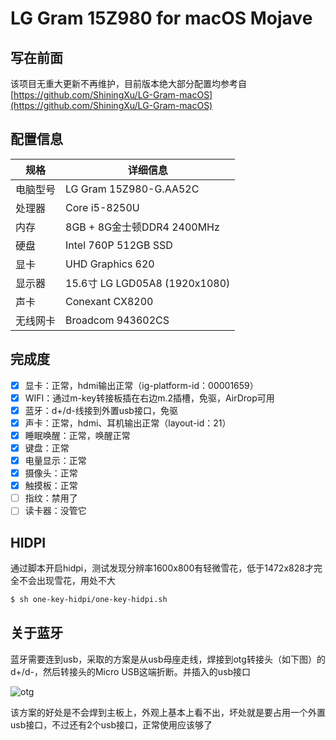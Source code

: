 # LG Gram 15Z980 for macOS Mojave

## 写在前面

该项目无重大更新不再维护，目前版本绝大部分配置均参考自[https://github.com/ShiningXu/LG-Gram-macOS](https://github.com/ShiningXu/LG-Gram-macOS)

## 配置信息

| 规格     | 详细信息                      |
| -------- | ----------------------------- |
| 电脑型号 | LG Gram 15Z980-G.AA52C        |
| 处理器   | Core i5-8250U                 |
| 内存     | 8GB + 8G金士顿DDR4 2400MHz    |
| 硬盘     | Intel 760P 512GB SSD          |
| 显卡     | UHD Graphics 620              |
| 显示器   | 15.6寸 LG LGD05A8 (1920x1080) |
| 声卡     | Conexant CX8200               |
| 无线网卡 | Broadcom 943602CS             |

## 完成度

- [x] 显卡：正常，hdmi输出正常（ig-platform-id：00001659）
- [x] WIFI：通过m-key转接板插在右边m.2插槽，免驱，AirDrop可用
- [x] 蓝牙：d+/d-线接到外置usb接口，免驱
- [x] 声卡：正常，hdmi、耳机输出正常（layout-id：21）
- [x] 睡眠唤醒：正常，唤醒正常
- [x] 键盘：正常
- [x] 电量显示：正常
- [x] 摄像头：正常
- [x] 触摸板：正常
- [ ] 指纹：禁用了
- [ ] 读卡器：没管它

## HIDPI

通过脚本开启hidpi，测试发现分辨率1600x800有轻微雪花，低于1472x828才完全不会出现雪花，用处不大

```bash
$ sh one-key-hidpi/one-key-hidpi.sh
```

## 关于蓝牙

蓝牙需要连到usb，采取的方案是从usb母座走线，焊接到otg转接头（如下图）的d+/d-，然后转接头的Micro USB这端折断。并插入的usb接口

![otg](img/otg.jpg)

该方案的好处是不会焊到主板上，外观上基本上看不出，坏处就是要占用一个外置usb接口，不过还有2个usb接口，正常使用应该够了
